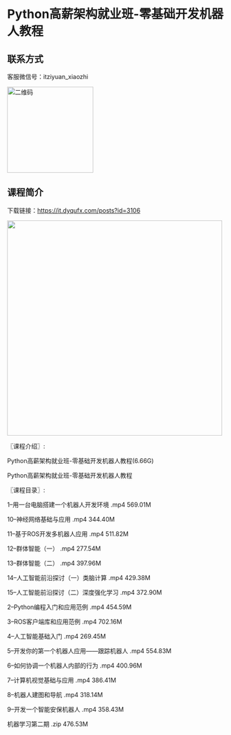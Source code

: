 # Python高薪架构就业班-零基础开发机器人教程

## 联系方式

客服微信号：itziyuan_xiaozhi

<img src="https://ziyuanyun.oss-cn-guangzhou.aliyuncs.com/common/20240614073449/666b82192834a.jpg" width="200" height="200" alt="二维码">

## 课程简介

下载链接：https://it.dyqufx.com/posts?id=3106

<img src="https://ziyuanyun.oss-cn-guangzhou.aliyuncs.com/yun/20240515185011/664493631174a.jpg" width="500" alt="">

  〖课程介绍〗:

 Python高薪架构就业班-零基础开发机器人教程(6.66G)

 Python高薪架构就业班-零基础开发机器人教程



 〖课程目录〗:

 1&#8211;用一台电脑搭建一个机器人开发环境 .mp4 569.01M

 10&#8211;神经网络基础与应用 .mp4 344.40M

 11&#8211;基于ROS开发多机器人应用 .mp4 511.82M

 12&#8211;群体智能（一） .mp4 277.54M

 13&#8211;群体智能（二） .mp4 397.96M

 14&#8211;人工智能前沿探讨（一）类脑计算 .mp4 429.38M

 15&#8211;人工智能前沿探讨（二）深度强化学习 .mp4 372.90M

 2&#8211;Python编程入门和应用范例 .mp4 454.59M

 3&#8211;ROS客户端库和应用范例 .mp4 702.16M

 4&#8211;人工智能基础入门 .mp4 269.45M

 5&#8211;开发你的第一个机器人应用——跟踪机器人 .mp4 554.83M

 6&#8211;如何协调一个机器人内部的行为 .mp4 400.96M

 7&#8211;计算机视觉基础与应用 .mp4 386.41M

 8&#8211;机器人建图和导航 .mp4 318.14M

 9&#8211;开发一个智能安保机器人 .mp4 358.43M

 机器学习第二期 .zip 476.53M

  